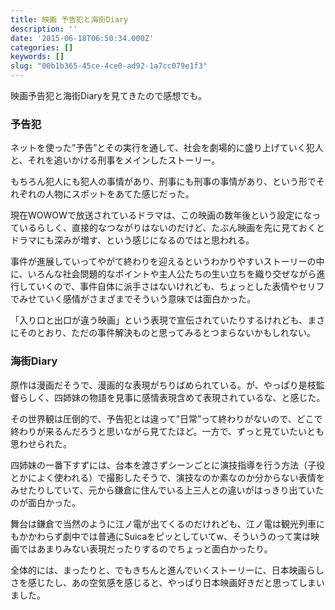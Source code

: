 ```yaml
---
title: 映画 予告犯と海街Diary
description: ''
date: '2015-06-18T06:50:34.000Z'
categories: []
keywords: []
slug: "00b1b365-45ce-4ce0-ad92-1a7cc079e1f3"
---
```

映画予告犯と海街Diaryを見てきたので感想でも。

### 予告犯

ネットを使った”予告”とその実行を通して、社会を劇場的に盛り上げていく犯人と、それを追いかける刑事をメインしたストーリー。

もちろん犯人にも犯人の事情があり、刑事にも刑事の事情があり、という形でそれぞれの人物にスポットをあてた感じだった。

現在WOWOWで放送されているドラマは、この映画の数年後という設定になっているらしく、直接的なつながりはないのだけど、たぶん映画を先に見ておくとドラマにも深みが増す、という感じになるのではと思われる。

事件が進展していってやがて終わりを迎えるというわかりやすいストーリーの中に、いろんな社会問題的なポイントや主人公たちの生い立ちを織り交ぜながら進行していくので、事件自体に派手さはないけれども、ちょっとした表情やセリフでみせていく感情がさまざまでそういう意味では面白かった。

「入り口と出口が違う映画」という表現で宣伝されていたりするけれども、まさにそのとおり、ただの事件解決ものと思ってみるとつまらないかもしれない。

### 海街Diary

原作は漫画だそうで、漫画的な表現がちりばめられている。が、やっぱり是枝監督らしく、四姉妹の物語を見事に感情表現含めて表現されているな、と感じた。

その世界観は圧倒的で、予告犯とは違って”日常”って終わりがないので、どこで終わりが来るんだろうと思いながら見てたほど。一方で、ずっと見ていたいとも思わせられた。

四姉妹の一番下すずには、台本を渡さずシーンごとに演技指導を行う方法（子役とかによく使われる）で撮影したそうで、演技なのか素なのか分からない表情をみせたりしていて、元から鎌倉に住んでいる上三人との違いがはっきり出ていたのが面白かった。

舞台は鎌倉で当然のように江ノ電が出てくるのだけれども、江ノ電は観光列車にもかかわらず劇中では普通にSuicaをピッとしていてw、そういうのって実は映画ではあまりみない表現だったりするのでちょっと面白かったり。

全体的には、まったりと、でもきちんと進んでいくストーリーに、日本映画らしさを感じたし、あの空気感を感じると、やっぱり日本映画好きだと思ってしまいました。